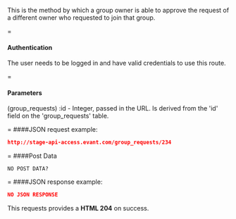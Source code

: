<!-- --- title: PATCH /group_requests/:id -->

This is the method by which a group owner is able to approve the request of a different owner who requested to join that group.

=
#### Authentication

The user needs to be logged in and have valid credentials to use this route.

=
#### Parameters

(group_requests) :id - Integer, passed in the URL. Is derived from the 'id' field on the 'group_requests' table.

=
####JSON request example:
```json
http://stage-api-access.evant.com/group_requests/234
```

=
####Post Data
```
NO POST DATA?
```

=
####JSON response example:

```json
NO JSON RESPONSE
```

This requests provides a <strong>HTML 204</strong> on success.